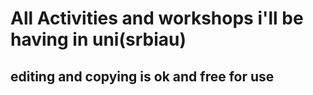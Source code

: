 # All Activities and workshops i'll be having in uni(srbiau)
## editing and copying is ok and free for use 
